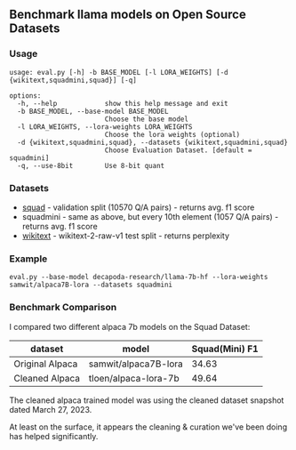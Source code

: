 ## Benchmark llama models on Open Source Datasets

### Usage
```
usage: eval.py [-h] -b BASE_MODEL [-l LORA_WEIGHTS] [-d {wikitext,squadmini,squad}] [-q]

options:
  -h, --help            show this help message and exit
  -b BASE_MODEL, --base-model BASE_MODEL
                        Choose the base model
  -l LORA_WEIGHTS, --lora-weights LORA_WEIGHTS
                        Choose the lora weights (optional)
  -d {wikitext,squadmini,squad}, --datasets {wikitext,squadmini,squad}
                        Choose Evaluation Dataset. [default = squadmini]
  -q, --use-8bit        Use 8-bit quant
```

### Datasets

- [squad](https://huggingface.co/datasets/squad) - validation split (10570 Q/A pairs) - returns avg. f1 score
- squadmini - same as above, but every 10th element (1057 Q/A pairs) - returns avg. f1 score
- [wikitext](https://huggingface.co/datasets/wikitext) - wikitext-2-raw-v1 test split - returns perplexity

### Example
`eval.py --base-model decapoda-research/llama-7b-hf --lora-weights samwit/alpaca7B-lora --datasets squadmini`

### Benchmark Comparison
I compared two different alpaca 7b models on the Squad Dataset:

dataset | model | Squad(Mini) F1 
------- | ----- | ---------
Original Alpaca | samwit/alpaca7B-lora | 34.63
Cleaned Alpaca  | tloen/alpaca-lora-7b | 49.64

The cleaned alpaca trained model was using the cleaned dataset snapshot dated March 27, 2023.

At least on the surface, it appears the cleaning & curation we've been doing has helped significantly.